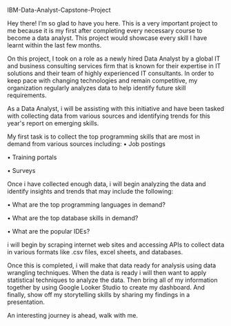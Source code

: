 IBM-Data-Analyst-Capstone-Project

Hey there! I’m so glad to have you here. This is a very important project to me because it is my first after completing every necessary course to become a data analyst. This project would showcase every skill I have learnt within the last few months.

On this project, I took on a role as a newly hired Data Analyst by a global IT and business consulting services firm that is known for their expertise in IT solutions and their team of highly experienced IT consultants. In order to keep pace with changing technologies and remain competitive, my organization regularly analyzes data to help identify future skill requirements. 

As a Data Analyst, i will be assisting with this initiative and have been tasked with collecting data from various sources and identifying trends for this year's report on emerging skills. 

My first task is to collect the top programming skills that are most in demand from various sources including:
•	Job postings

•	Training portals

•	Surveys

Once i have collected enough data, i will begin analyzing the data and identify insights and trends that may include the following:

•	What are the top programming languages in demand?

•	What are the top database skills in demand?

•	What are the popular IDEs?

i will begin by scraping internet web sites and accessing APIs to collect data in various formats like .csv files, excel sheets, and databases. 

Once this is completed, i will make that data ready for analysis using data wrangling techniques. When the data is ready i will then want to apply statistical techniques to analyze the data. Then bring all of my information together by using Google Looker Studio to create my dashboard. And finally, show off my storytelling skills by sharing my findings in a presentation.

An interesting journey is ahead, walk with me.
